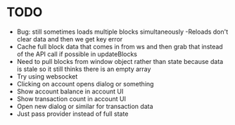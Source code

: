 # TODO

- Bug: still sometimes loads multiple blocks simultaneously
  -Reloads don't clear data and then we get key error
- Cache full block data that comes in from ws and then grab that instead of the API call if possible in updateBlocks
- Need to pull blocks from window object rather than state because data is stale so it still thinks there is an empty array
- Try using websocket
- Clicking on account opens dialog or something
- Show account balance in account UI
- Show transaction count in account UI
- Open new dialog or similar for transaction data
- Just pass provider instead of full state
